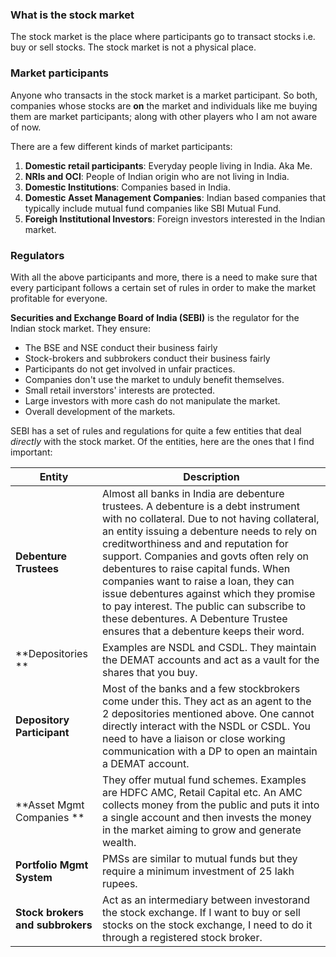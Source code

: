 ### What is the stock market
The stock market is the place where participants go to transact stocks i.e. buy or sell stocks. The stock market is not a physical place.

### Market participants
Anyone who transacts in the stock market is a market participant. So both, companies whose stocks are **on** the market and individuals like me buying them are market participants; along with other players who I am not aware of now.

There are a few different kinds of market participants:
1. **Domestic retail participants**: Everyday people living in India. Aka Me.
2. **NRIs and OCI**: People of Indian origin who are not living in India.
3. **Domestic Institutions**: Companies based in India.
4. **Domestic Asset Management Companies**: Indian based companies that typically include mutual fund companies like SBI Mutual Fund.
5. **Foreigh Institutional Investors**: Foreign investors interested in the Indian market.

### Regulators
With all the above participants and more, there is a need to make sure that every participant follows a certain set of rules in order to make the market profitable for everyone.

**Securities and Exchange Board of India (SEBI)** is the regulator for the Indian stock market. They ensure:
- The BSE and NSE conduct their business fairly
- Stock-brokers and subbrokers conduct their business fairly
- Participants do not get involved in unfair practices.
- Companies don't use the market to unduly benefit themselves.
- Small retail inverstors' interests are protected.
- Large investors with more cash do not manipulate the market.
- Overall development of the markets.

SEBI has a set of rules and regulations for quite a few entities that deal *directly* with the stock market. Of the entities, here are the ones that I find important:

Entity               | Description
---------------------|----------------------------------
**Debenture Trustees** | Almost all banks in India are debenture trustees. A debenture is a debt instrument with no collateral. Due to not having collateral, an entity issuing a debenture needs to rely on creditworthiness and  and reputation for support. Companies and govts often rely on debentures to raise capital funds. When companies want to raise a loan, they can issue debentures against which they promise to pay interest. The public can subscribe to these debentures. A Debenture Trustee ensures that a debenture keeps their word.
**Depositories  **     | Examples are NSDL and CSDL. They maintain the DEMAT accounts and act as a vault for the shares that you buy.
**Depository Participant**| Most of the banks and a few stockbrokers come under this. They act as an agent to the 2 depositories mentioned above. One cannot directly interact with the NSDL or CSDL. You need to have a liaison or close working communication with a DP to open an maintain a DEMAT account.
**Asset Mgmt Companies ** | They offer mutual fund schemes. Examples are HDFC AMC, Retail Capital etc. An AMC collects money from the public and puts it into a single account and then invests the money in the market aiming to grow and generate wealth.
**Portfolio Mgmt System** | PMSs are similar to mutual funds but they require a minimum investment of 25 lakh rupees.
**Stock brokers and subbrokers** | Act as an intermediary between investorand the stock exchange. If I want to buy or sell stocks on the stock exchange, I need to do it through a registered stock broker.
